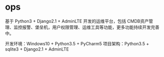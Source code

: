# ops



基于 Python3 + Django2.1 + AdminLTE 开发的运维平台，包括 CMDB资产管理、监控报警、堡垒机，用户权限管理、运维工具等功能，更多功能持续开发完善中。


开发环境：Windows10 + Python3.5 + PyCharm5
项目架构：Python3.5 + sqlite3 + Django2.1 + AdminLTE
